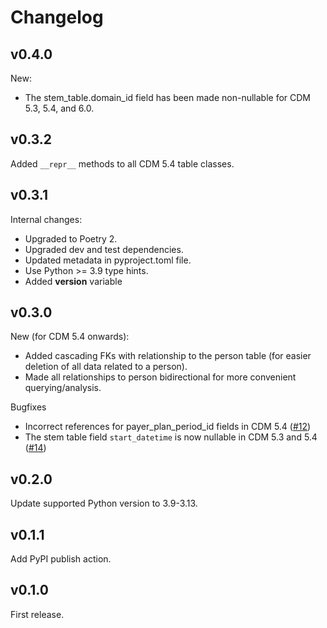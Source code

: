 # Changelog

## v0.4.0

New:
- The stem_table.domain_id field has been made non-nullable for CDM 5.3, 5.4, and 6.0.

## v0.3.2

Added `__repr__` methods to all CDM 5.4 table classes.

## v0.3.1

Internal changes:
- Upgraded to Poetry 2.
- Upgraded dev and test dependencies.
- Updated metadata in pyproject.toml file.
- Use Python >= 3.9 type hints.
- Added __version__ variable

## v0.3.0

New (for CDM 5.4 onwards):
- Added cascading FKs with relationship to the person table (for easier deletion of all data related to a person).
- Made all relationships to person bidirectional for more convenient querying/analysis.

Bugfixes
- Incorrect references for payer_plan_period_id fields in CDM 5.4 ([#12](https://github.com/thehyve/omop-cdm/issues/12))
- The stem table field `start_datetime` is now nullable in CDM 5.3 and 5.4 ([#14](https://github.com/thehyve/omop-cdm/issues/14))

## v0.2.0
Update supported Python version to 3.9-3.13.

## v0.1.1
Add PyPI publish action.

## v0.1.0
First release.
